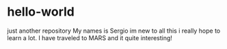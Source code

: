 # hello-world
just another repository
My names is Sergio im new to all this i really hope to learn a lot.
I have traveled to MARS and it quite interesting!
